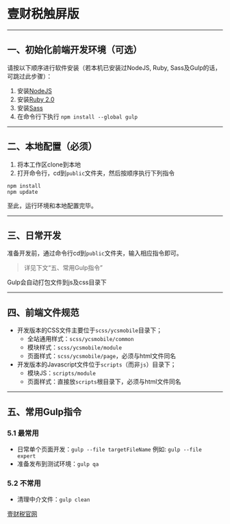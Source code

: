 # 壹财税触屏版 #

---

## 一、初始化前端开发环境（可选） ##

请按以下顺序进行软件安装（若本机已安装过NodeJS, Ruby, Sass及Gulp的话，可跳过此步骤）：

1. 安装[NodeJS](http://nodejs.org/)
2. 安装[Ruby 2.0](http://rubyinstaller.org/downloads/)
3. 安装[Sass](http://www.sass-lang.com/install)
4. 在命令行下执行 `npm install --global gulp`

---

## 二、本地配置（必须） ##

1. 将本工作区clone到本地
2. 打开命令行，cd到`public`文件夹，然后按顺序执行下列指令

```
npm install
npm update
```

至此，运行环境和本地配置完毕。

---

## 三、日常开发 ##

准备开发前，通过命令行cd到`public`文件夹，输入相应指令即可。

> 详见下文“五、常用Gulp指令”

Gulp会自动打包文件到js及css目录下

---

## 四、前端文件规范 ##

- 开发版本的CSS文件主要位于`scss/ycsmobile`目录下；
  - 全站通用样式：`scss/ycsmobile/common`
  - 模块样式：`scss/ycsmobile/module`
  - 页面样式：`scss/ycsmobile/page`，必须与html文件同名
- 开发版本的Javascript文件位于`scripts`（而非`js`）目录下；
	- 模块JS：`scripts/module`
	- 页面样式：直接放`scripts`根目录下，必须与html文件同名

----

## 五、常用Gulp指令 ##

### 5.1 最常用 ###

- 日常单个页面开发：`gulp --file targetFileName`  例如: `gulp --file expert`
- 准备发布到测试环境：`gulp qa`

### 5.2 不常用 ###

- 清理中介文件：`gulp clean` 

[壹财税官网](http://www.1caishui.com/)